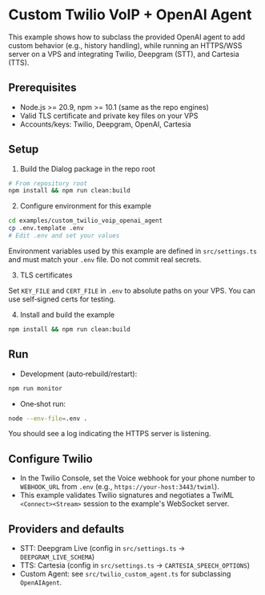 # Custom Twilio VoIP + OpenAI Agent

This example shows how to subclass the provided OpenAI agent to add custom behavior (e.g., history handling), while running an HTTPS/WSS server on a VPS and integrating Twilio, Deepgram (STT), and Cartesia (TTS).

## Prerequisites

- Node.js >= 20.9, npm >= 10.1 (same as the repo engines)
- Valid TLS certificate and private key files on your VPS
- Accounts/keys: Twilio, Deepgram, OpenAI, Cartesia

## Setup

1. Build the Dialog package in the repo root

```bash
# From repository root
npm install && npm run clean:build
```

2. Configure environment for this example

```bash
cd examples/custom_twilio_voip_openai_agent
cp .env.template .env
# Edit .env and set your values
```

Environment variables used by this example are defined in `src/settings.ts` and must match your `.env` file. Do not commit real secrets.

3. TLS certificates

Set `KEY_FILE` and `CERT_FILE` in `.env` to absolute paths on your VPS. You can use self‑signed certs for testing.

4. Install and build the example

```bash
npm install && npm run clean:build
```

## Run

- Development (auto‑rebuild/restart):

```bash
npm run monitor
```

- One‑shot run:

```bash
node --env-file=.env .
```

You should see a log indicating the HTTPS server is listening.

## Configure Twilio

- In the Twilio Console, set the Voice webhook for your phone number to `WEBHOOK_URL` from `.env` (e.g., `https://your-host:3443/twiml`).
- This example validates Twilio signatures and negotiates a TwiML `<Connect><Stream>` session to the example's WebSocket server.

## Providers and defaults

- STT: Deepgram Live (config in `src/settings.ts` → `DEEPGRAM_LIVE_SCHEMA`)
- TTS: Cartesia (config in `src/settings.ts` → `CARTESIA_SPEECH_OPTIONS`)
- Custom Agent: see `src/twilio_custom_agent.ts` for subclassing `OpenAIAgent`.
